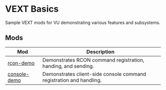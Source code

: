 # VEXT Basics

Sample VEXT mods for VU demonstrating various features and subsystems.

## Mods

| Mod | Description |
| --- | ----------- |
| [rcon-demo](rcon-demo) | Demonstrates RCON command registration, handing, and sending. |
| [console-demo](console-demo) | Demonstrates client-side console command registration and handling. |